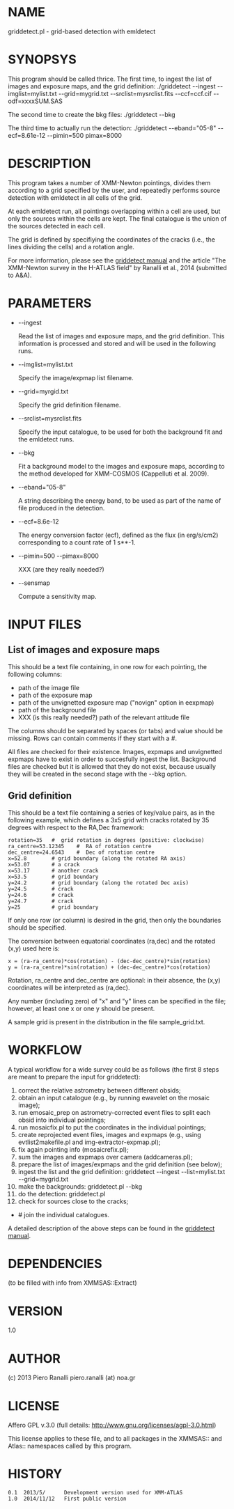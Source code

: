 # NAME

griddetect.pl - grid-based detection with emldetect

# SYNOPSYS

This program should be called thrice. The first time, to ingest the
list of images and exposure maps, and the grid definition:
 ./griddetect --ingest --imglist=mylist.txt --grid=mygrid.txt --srclist=mysrclist.fits --ccf=ccf.cif --odf=xxxxSUM.SAS

The second time to create the bkg files:
 ./griddetect --bkg

The third time to actually run the detection:
 ./griddetect --eband="05-8" --ecf=8.61e-12 --pimin=500 pimax=8000

# DESCRIPTION

This program takes a number of XMM-Newton pointings, divides them
according to a grid specified by the user, and repeatedly performs
source detection with emldetect in all cells of the grid.

At each emldetect run, all pointings overlapping within a cell are
used, but only the sources within the cells are kept. The final
catalogue is the union of the sources detected in each cell.

The grid is defined by specifiying the coordinates of the cracks
(i.e., the lines dividing the cells) and a rotation angle.

For more information, please see the [griddetect manual](http://members.noa.gr/piero.ranalli/griddetect) and the article
"The XMM-Newton survey in the H-ATLAS field" by Ranalli et al., 2014
(submitted to A&A).

# PARAMETERS

- \--ingest

    Read the list of images and exposure maps, and the grid
    definition. This information is processed and stored and will be used
    in the following runs.

- \--imglist=mylist.txt

    Specify the image/expmap list filename.

- \--grid=myrgid.txt

    Specify the grid definition filename.

- \--srclist=mysrclist.fits

    Specify the input catalogue, to be used for both the background fit
    and the emldetect runs.

- \--bkg

    Fit a background model to the images and exposure maps, according to
    the method developed for XMM-COSMOS (Cappelluti et al. 2009).

- \--eband="05-8"

    A string describing the energy band, to be used as part of the name of
    file produced in the detection.

- \--ecf=8.6e-12

    The energy conversion factor (ecf), defined as the flux (in erg/s/cm2)
    corresponding to a count rate of 1 s\*\*-1.

- \--pimin=500 --pimax=8000

    XXX (are they really needed?)

- \--sensmap

    Compute a sensitivity map.

# INPUT FILES

## List of images and exposure maps

This should be a text file containing, in one row for each pointing,
the following columns:

- path of the image file
- path of the exposure map
- path of the unvignetted exposure map ("novign" option in
eexpmap)
- path of the background file
- XXX (is this really needed?) path of the relevant attitude file

The columns should be separated by spaces (or tabs) and value should
be missing. Rows can contain comments if they start with a \#.

All files are checked for their existence. Images, expmaps and
unvignetted expmaps have to exist in order to succesfully ingest the
list.  Background files are checked but it is allowed that they do not
exist, because usually they will be created in the second stage with
the --bkg option.

## Grid definition

This should be a text file containing a series of key/value pairs, as
in the following example, which defines a 3x5 grid with cracks
rotated by 35 degrees with respect to the RA,Dec framework:

    rotation=35   #  grid rotation in degrees (positive: clockwise)
    ra_centre=53.12345    #  RA of rotation centre
    dec_centre=24.6543    #  Dec of rotation centre
    x=52.8        # grid boundary (along the rotated RA axis)
    x=53.07       # a crack
    x=53.17       # another crack
    x=53.5        # grid boundary
    y=24.2        # grid boundary (along the rotated Dec axis)
    y=24.5        # crack
    y=24.6        # crack
    y=24.7        # crack
    y=25          # grid boundary

If only one row (or column) is desired in the grid, then only the
boundaries should be specified.

The conversion between equatorial coordinates (ra,dec) and the rotated
(x,y) used here is:

    x = (ra-ra_centre)*cos(rotation) - (dec-dec_centre)*sin(rotation)
    y = (ra-ra_centre)*sin(rotation) + (dec-dec_centre)*cos(rotation)

Rotation, ra\_centre and dec\_centre are optional: in their absence, the
(x,y) coordinates will be interpreted as (ra,dec).

Any number (including zero) of "x" and "y" lines can be specified in
the file; however, at least one x or one y should be present.

A sample grid is present in the distribution in the file
sample\_grid.txt.



# WORKFLOW

A typical workflow for a wide survey could be as follows (the first 8
steps are meant to prepare the input for griddetect):

1. correct the relative astrometry between different obsids;
2. obtain an input catalogue (e.g., by running ewavelet on the
mosaic image);
3. run emosaic\_prep on astrometry-corrected event files to split
each obsid into individual pointings;
4. run mosaicfix.pl to put the coordinates in the individual pointings;
5. create reprojected event files, images and expmaps (e.g.,
using evtlist2makefile.pl and img-extractor-expmap.pl);
6. fix again pointing info (mosaicrefix.pl);
7. sum the images and expmaps over camera  (addcameras.pl);
8. prepare the list of images/expmaps and the grid definition
(see below);
9. ingest the list and the grid definition:
 griddetect --ingest --list=mylist.txt --grid=mygrid.txt
10. make the backgrounds:
 griddetect.pl --bkg
11. do the detection:
 griddetect.pl
12. check for sources close to the cracks;
- \# join the individual catalogues.

A detailed description of the above steps can be found in the [griddetect manual](http://members.noa.gr/piero.ranalli/griddetect).

# DEPENDENCIES

(to be filled with info from XMMSAS::Extract)

# VERSION

1.0

# AUTHOR

(c) 2013 Piero Ranalli   piero.ranalli (at) noa.gr

# LICENSE

Affero GPL v.3.0  (full details: http://www.gnu.org/licenses/agpl-3.0.html)

This license applies to these file, and to all packages in the XMMSAS::
and Atlas:: namespaces called by this program.

# HISTORY

    0.1  2013/5/      Development version used for XMM-ATLAS
    1.0  2014/11/12   First public version
